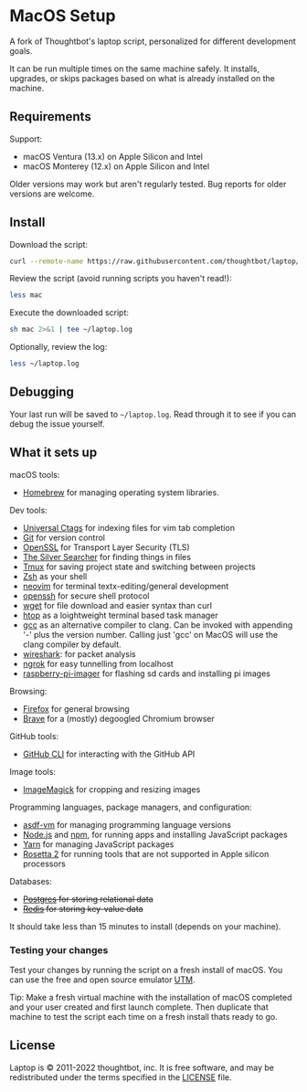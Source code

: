 MacOS Setup
======

A fork of Thoughtbot's laptop script, personalized for different development goals. 

It can be run multiple times on the same machine safely.
It installs, upgrades, or skips packages
based on what is already installed on the machine.

Requirements
------------

Support:

* macOS Ventura (13.x) on Apple Silicon and Intel
* macOS Monterey (12.x) on Apple Silicon and Intel

Older versions may work but aren't regularly tested.
Bug reports for older versions are welcome.

Install
-------

Download the script:

```sh
curl --remote-name https://raw.githubusercontent.com/thoughtbot/laptop/main/mac
```

Review the script (avoid running scripts you haven't read!):

```sh
less mac
```

Execute the downloaded script:

```sh
sh mac 2>&1 | tee ~/laptop.log
```

Optionally, review the log:

```sh
less ~/laptop.log
```

Debugging
---------

Your last run will be saved to `~/laptop.log`.
Read through it to see if you can debug the issue yourself.

What it sets up
---------------

macOS tools:

* [Homebrew] for managing operating system libraries.

[Homebrew]: http://brew.sh/

Dev tools:

* [Universal Ctags] for indexing files for vim tab completion
* [Git] for version control
* [OpenSSL] for Transport Layer Security (TLS)
* [The Silver Searcher] for finding things in files
* [Tmux] for saving project state and switching between projects
* [Zsh] as your shell
* [neovim] for terminal textx-editing/general development
* [openssh] for secure shell protocol
* [wget] for file download and easier syntax than curl
* [htop] as a loightweight terminal based task manager
* [gcc] as an alternative compiler to clang. Can be invoked with appending '-' plus the version number. Calling just 'gcc' on MacOS will use the clang compiler by default. 
* [wireshark]: for packet analysis
* [ngrok] for easy tunnelling from localhost
* [raspberry-pi-imager] for flashing sd cards and installing pi images

[Universal Ctags]: https://ctags.io/
[Git]: https://git-scm.com/
[OpenSSL]: https://www.openssl.org/
[The Silver Searcher]: https://github.com/ggreer/the_silver_searcher
[Tmux]: http://tmux.github.io/
[Zsh]: http://www.zsh.org/
[neovim]: https://github.com/neovim/neovim
[openssh]: https://github.com/openssh/openssh-portable
[wget]: https://www.gnu.org/software/wget/
[htop]: https://github.com/htop-dev/htop
[gcc]: https://gcc.gnu.org/
[wireshark]: https://gitlab.com/wireshark/wireshark
[ngrok]: https://ngrok.com/docs
[raspberry-pi-imager]: https://www.raspberrypi.com/software/

Browsing:

* [Firefox] for general browsing
* [Brave] for a (mostly) degoogled Chromium browser

[Firefox]: https://developer.mozilla.org/en-US/docs/Mozilla/Firefox
[Brave]: https://github.com/brave/brave-browser

GitHub tools:

* [GitHub CLI] for interacting with the GitHub API

[GitHub CLI]: https://cli.github.com/

Image tools:

* [ImageMagick] for cropping and resizing images

[ImageMagick]: https://github.com/ImageMagick/ImageMagick

Programming languages, package managers, and configuration:

* [asdf-vm] for managing programming language versions
* [Node.js] and [npm], for running apps and installing JavaScript packages
* [Yarn] for managing JavaScript packages
* [Rosetta 2] for running tools that are not supported in Apple silicon processors

[ImageMagick]: http://www.imagemagick.org/
[Node.js]: http://nodejs.org/
[npm]: https://www.npmjs.org/
[asdf-vm]: https://github.com/asdf-vm/asdf
[Yarn]: https://yarnpkg.com/en/
[Rosetta 2]: https://developer.apple.com/documentation/apple-silicon/about-the-rosetta-translation-environment

Databases:

* ~~[Postgres] for storing relational data~~
* ~~[Redis] for storing key-value data~~

[Postgres]: http://www.postgresql.org/
[Redis]: http://redis.io/

It should take less than 15 minutes to install (depends on your machine).

### Testing your changes

Test your changes by running the script on a fresh install of macOS.
You can use the free and open source emulator [UTM].

Tip: Make a fresh virtual machine with the installation of macOS completed and
your user created and first launch complete. Then duplicate that machine to test
the script each time on a fresh install thats ready to go.

[UTM]: https://mac.getutm.app

License
-------

Laptop is © 2011-2022 thoughtbot, inc.
It is free software,
and may be redistributed under the terms specified in the [LICENSE] file.

[LICENSE]: LICENSE